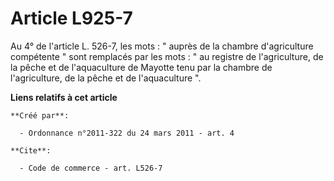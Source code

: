 # Article L925-7

Au 4° de l'article L. 526-7, les mots : " auprès de la chambre d'agriculture compétente " sont remplacés par les mots : " au
registre de l'agriculture, de la pêche et de l'aquaculture de Mayotte tenu par la chambre de l'agriculture, de la pêche et de
l'aquaculture ".

**Liens relatifs à cet article**

	**Créé par**:

	  - Ordonnance n°2011-322 du 24 mars 2011 - art. 4

	**Cite**:

	  - Code de commerce - art. L526-7
